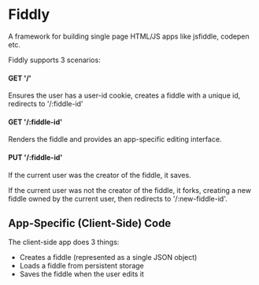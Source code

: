 Fiddly
======

A framework for building single page HTML/JS apps like jsfiddle, codepen etc.

Fiddly supports 3 scenarios:

#### GET '/'
Ensures the user has a user-id cookie, creates a fiddle with a unique id, redirects to '/:fiddle-id'

#### GET '/:fiddle-id'
Renders the fiddle and provides an app-specific editing interface.

#### PUT '/:fiddle-id'
If the current user was the creator of the fiddle, it saves.

If the current user was not the creator of the fiddle, it forks, creating a new fiddle owned by the current user, then
redirects to '/:new-fiddle-id'.

App-Specific (Client-Side) Code
-------------------------------
The client-side app does 3 things:

* Creates a fiddle (represented as a single JSON object)
* Loads a fiddle from persistent storage
* Saves the fiddle when the user edits it
